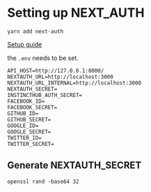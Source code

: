 # Setting up NEXT_AUTH
```yarn add next-auth```

[Setup guide](https://next-auth.js.org/getting-started/example)

the `.env` needs to be set.

```
API_HOST=http://127.0.0.1:8000/
NEXTAUTH_URL=http://localhost:3000
NEXTAUTH_URL_INTERNAL=http://localhost:3000
NEXTAUTH_SECRET=
INSTINCTHUB_AUTH_SECRET=
FACEBOOK_ID=
FACEBOOK_SECRET=
GITHUB_ID=
GITHUB_SECRET=
GOOGLE_ID=
GOOGLE_SECRET=
TWITTER_ID=
TWITTER_SECRET=
```

## Generate NEXTAUTH_SECRET
```
openssl rand -base64 32
```